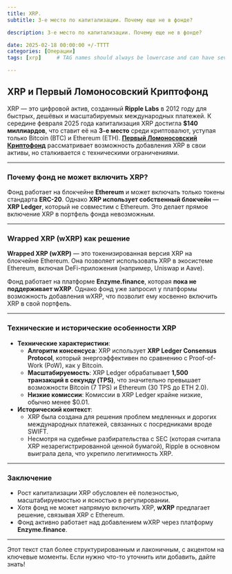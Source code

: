 ```yaml
---
title: XRP.
subtitle: 3-е место по капитализации. Почему еще не в фонде?

description: 3-е место по капитализации. Почему еще не в фонде?

date: 2025-02-18 00:00:00 +/-TTTT
categories: [Операции]
tags: [xrp]     # TAG names should always be lowercase and can have several words

---
```


## **XRP и Первый Ломоносовский Криптофонд**

XRP — это цифровой актив, созданный **Ripple Labs** в 2012 году для быстрых, дешёвых и масштабируемых международных платежей. К середине февраля 2025 года капитализация XRP достигла **$140 миллиардов**, что ставит её на **3-е место** среди криптовалют, уступая только Bitcoin (BTC) и Ethereum (ETH). [**Первый Ломоносовский Криптофонд**](https://lomonosov-n-fund.github.io/) рассматривает возможность добавления XRP в свои активы, но сталкивается с техническими ограничениями.

---

### **Почему фонд не может включить XRP?**
Фонд работает на блокчейне **Ethereum** и может включать только токены стандарта **ERC-20**. Однако **XRP использует собственный блокчейн** — **XRP Ledger**, который не совместим с Ethereum. Это делает прямое включение XRP в портфель фонда невозможным.

---

### **Wrapped XRP (wXRP) как решение**
**Wrapped XRP (wXRP)** — это токенизированная версия XRP на блокчейне Ethereum. Она позволяет использовать XRP в экосистеме Ethereum, включая DeFi-приложения (например, Uniswap и Aave). 

Фонд работает на платформе **Enzyme.finance**, которая **пока не поддерживает wXRP**. Однако фонд уже запросил у платформы возможность добавления wXRP, что позволит ему косвенно включить XRP в свой портфель.

---

### **Технические и исторические особенности XRP**
- **Технические характеристики**:
  - **Алгоритм консенсуса**: XRP использует **XRP Ledger Consensus Protocol**, который энергоэффективен по сравнению с Proof-of-Work (PoW), как у Bitcoin.
  - **Масштабируемость**: XRP Ledger обрабатывает **1,500 транзакций в секунду (TPS)**, что значительно превышает возможности Bitcoin (7 TPS) и Ethereum (30 TPS до ETH 2.0).
  - **Низкие комиссии**: Комиссии в XRP Ledger крайне низкие, обычно менее $0.01.
- **Исторический контекст**:
  - XRP была создана для решения проблем медленных и дорогих международных платежей, связанных с посредниками вроде SWIFT.
  - Несмотря на судебные разбирательства с SEC (которая считала XRP незарегистрированной ценной бумагой), Ripple в основном выиграла дела, что укрепило легитимность XRP.

---

### **Заключение**
- Рост капитализации XRP обусловлен её полезностью, масштабируемостью и ясностью в регулировании.
- Хотя фонд не может напрямую включить XRP, **wXRP** предлагает решение, связывая XRP с Ethereum.
- Фонд активно работает над добавлением wXRP через платформу **Enzyme.finance**.

---

Этот текст стал более структурированным и лаконичным, с акцентом на ключевые моменты. Если нужно что-то уточнить или добавить, дайте знать!